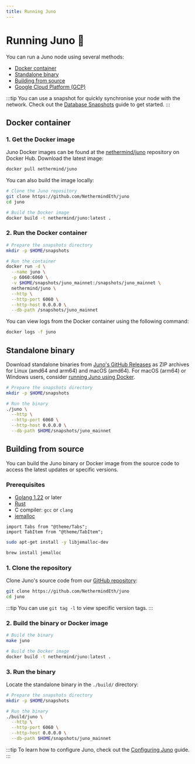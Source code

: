 ```yaml
---
title: Running Juno
---
```


# Running Juno :rocket:

You can run a Juno node using several methods:

- [Docker container](#docker-container)
- [Standalone binary](#standalone-binary)
- [Building from source](#building-from-source)
- [Google Cloud Platform (GCP)](running-on-gcp)

:::tip
You can use a snapshot for quickly synchronise your node with the network. Check out the [Database Snapshots](snapshots) guide to get started.
:::

## Docker container

### 1. Get the Docker image

Juno Docker images can be found at the [nethermind/juno](https://hub.docker.com/r/nethermind/juno) repository on Docker Hub. Download the latest image:

```bash
docker pull nethermind/juno
```

You can also build the image locally:

```bash
# Clone the Juno repository
git clone https://github.com/NethermindEth/juno
cd juno

# Build the Docker image
docker build -t nethermind/juno:latest .
```

### 2. Run the Docker container

```bash
# Prepare the snapshots directory
mkdir -p $HOME/snapshots

# Run the container
docker run -d \
  --name juno \
  -p 6060:6060 \
  -v $HOME/snapshots/juno_mainnet:/snapshots/juno_mainnet \
  nethermind/juno \
  --http \
  --http-port 6060 \
  --http-host 0.0.0.0 \
  --db-path /snapshots/juno_mainnet
```

You can view logs from the Docker container using the following command:

```bash
docker logs -f juno
```

## Standalone binary

Download standalone binaries from [Juno's GitHub Releases](https://github.com/NethermindEth/juno/releases) as ZIP archives for Linux (amd64 and arm64) and macOS (amd64). For macOS (arm64) or Windows users, consider [running Juno using Docker](#docker-container).

```bash
# Prepare the snapshots directory
mkdir -p $HOME/snapshots

# Run the binary
./juno \
  --http \
  --http-port 6060 \
  --http-host 0.0.0.0 \
  --db-path $HOME/snapshots/juno_mainnet
```

## Building from source

You can build the Juno binary or Docker image from the source code to access the latest updates or specific versions.

### Prerequisites

- [Golang 1.22](https://go.dev/doc/install) or later
- [Rust](https://www.rust-lang.org/tools/install)
- C compiler: `gcc` or `clang`
- [jemalloc](https://github.com/jemalloc/jemalloc)

```mdx-code-block
import Tabs from "@theme/Tabs";
import TabItem from "@theme/TabItem";
```

<Tabs>
<TabItem value="ubuntu" label="Ubuntu">

```bash
sudo apt-get install -y libjemalloc-dev
```

</TabItem>
<TabItem value="mac" label="MacOS (Homebrew)">

```bash
brew install jemalloc
```

</TabItem>
</Tabs>

### 1. Clone the repository

Clone Juno's source code from our [GitHub repository](https://github.com/NethermindEth/juno):

```bash
git clone https://github.com/NethermindEth/juno
cd juno
```

:::tip
You can use `git tag -l` to view specific version tags.
:::

### 2. Build the binary or Docker image

```bash
# Build the binary
make juno

# Build the Docker image
docker build -t nethermind/juno:latest .
```

### 3. Run the binary

Locate the standalone binary in the `./build/` directory:

```bash
# Prepare the snapshots directory
mkdir -p $HOME/snapshots

# Run the binary
./build/juno \
  --http \
  --http-port 6060 \
  --http-host 0.0.0.0 \
  --db-path $HOME/snapshots/juno_mainnet
```

:::tip
To learn how to configure Juno, check out the [Configuring Juno](configuring) guide.
:::
